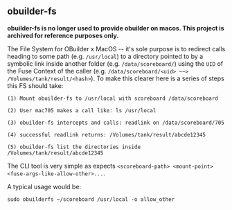 obuilder-fs
-----------

**obuilder-fs is no longer used to provide obuilder on macos. This project is archived for reference purposes only.**

The File System for OBuilder x MacOS -- it's sole purpose is to redirect calls heading to some path (e.g. `/usr/local`) to a directory pointed to 
by a symbolic link inside another folder (e.g. `/data/scoreboard/`) using the `UID` of the Fuse Context of the caller (e.g. `/data/scoreboard/<uid> ~~> /Volumes/tank/result/<hash>`). To make this clearer here is a series of steps this FS should take: 


```
(1) Mount obuilder-fs to /usr/local with scoreboard /data/scoreboard 

(2) User mac705 makes a call like: ls /usr/local

(3) obuilder-fs intercepts and calls: readlink on /data/scoreboard/705 

(4) successful readlink returns: /Volumes/tank/result/abcde12345

(5) obuilder-fs list the directories inside /Volumes/tank/result/abcde12345
```

The CLI tool is very simple as expects `<scoreboard-path> <mount-point> <fuse-args-like-allow-other>...`. 

A typical usage would be:

```
sudo obuilderfs ~/scoreboard /usr/local -o allow_other
```
